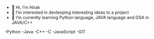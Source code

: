 - 👋 Hi, I’m Hirak
- 👀 I’m interested in devleoping interesting ideas to a project
- 🌱 I’m currently learning Python language, JAVA language and DSA in JAVA/C++

<Tech Stack>
-Python
-Java
-C++
-C
-JavaScript
-GIT
